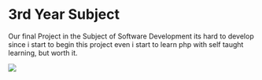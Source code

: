 # 3rd Year Subject

Our final Project in the Subject of Software Development
its hard to develop since i start to begin this project even i start to learn php with self taught learning, but worth it.

<img src="images/Canteen-images.png">
